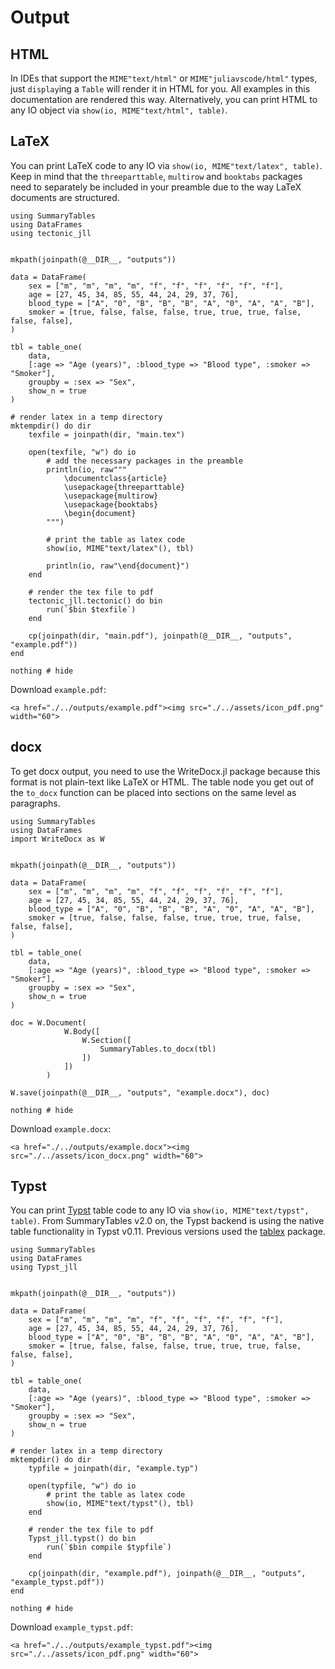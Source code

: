 # Output

## HTML

In IDEs that support the `MIME"text/html"` or `MIME"juliavscode/html"` types, just `display`ing a `Table` will render it in HTML for you.
All examples in this documentation are rendered this way.
Alternatively, you can print HTML to any IO object via `show(io, MIME"text/html", table)`.

## LaTeX

You can print LaTeX code to any IO via `show(io, MIME"text/latex", table)`.
Keep in mind that the `threeparttable`, `multirow` and `booktabs` packages need to separately be included in your preamble due to the way LaTeX documents are structured.

```@example
using SummaryTables
using DataFrames
using tectonic_jll


mkpath(joinpath(@__DIR__, "outputs"))

data = DataFrame(
    sex = ["m", "m", "m", "m", "f", "f", "f", "f", "f", "f"],
    age = [27, 45, 34, 85, 55, 44, 24, 29, 37, 76],
    blood_type = ["A", "0", "B", "B", "B", "A", "0", "A", "A", "B"],
    smoker = [true, false, false, false, true, true, true, false, false, false],
)

tbl = table_one(
    data,
    [:age => "Age (years)", :blood_type => "Blood type", :smoker => "Smoker"],
    groupby = :sex => "Sex",
    show_n = true
)

# render latex in a temp directory
mktempdir() do dir
    texfile = joinpath(dir, "main.tex")

    open(texfile, "w") do io
        # add the necessary packages in the preamble
        println(io, raw"""
            \documentclass{article}
            \usepackage{threeparttable}
            \usepackage{multirow}
            \usepackage{booktabs}
            \begin{document}
        """)

        # print the table as latex code
        show(io, MIME"text/latex"(), tbl)

        println(io, raw"\end{document}")
    end

    # render the tex file to pdf
    tectonic_jll.tectonic() do bin
        run(`$bin $texfile`)
    end

    cp(joinpath(dir, "main.pdf"), joinpath(@__DIR__, "outputs", "example.pdf"))
end

nothing # hide
```

Download `example.pdf`:

```@raw html
<a href="./../outputs/example.pdf"><img src="./../assets/icon_pdf.png" width="60">
```

## docx

To get docx output, you need to use the WriteDocx.jl package because this format is not plain-text like LaTeX or HTML.
The table node you get out of the `to_docx` function can be placed into
sections on the same level as paragraphs.

```@example
using SummaryTables
using DataFrames
import WriteDocx as W


mkpath(joinpath(@__DIR__, "outputs"))

data = DataFrame(
    sex = ["m", "m", "m", "m", "f", "f", "f", "f", "f", "f"],
    age = [27, 45, 34, 85, 55, 44, 24, 29, 37, 76],
    blood_type = ["A", "0", "B", "B", "B", "A", "0", "A", "A", "B"],
    smoker = [true, false, false, false, true, true, true, false, false, false],
)

tbl = table_one(
    data,
    [:age => "Age (years)", :blood_type => "Blood type", :smoker => "Smoker"],
    groupby = :sex => "Sex",
    show_n = true
)

doc = W.Document(
            W.Body([
                W.Section([
                    SummaryTables.to_docx(tbl)
                ])
            ])
        )

W.save(joinpath(@__DIR__, "outputs", "example.docx"), doc)

nothing # hide
```

Download `example.docx`:

```@raw html
<a href="./../outputs/example.docx"><img src="./../assets/icon_docx.png" width="60">
```

## Typst

You can print [Typst](https://github.com/typst/typst) table code to any IO via `show(io, MIME"text/typst", table)`.
From SummaryTables v2.0 on, the Typst backend is using the native table functionality in Typst v0.11.
Previous versions used the [tablex](https://github.com/PgBiel/typst-tablex/) package.

```@example
using SummaryTables
using DataFrames
using Typst_jll


mkpath(joinpath(@__DIR__, "outputs"))

data = DataFrame(
    sex = ["m", "m", "m", "m", "f", "f", "f", "f", "f", "f"],
    age = [27, 45, 34, 85, 55, 44, 24, 29, 37, 76],
    blood_type = ["A", "0", "B", "B", "B", "A", "0", "A", "A", "B"],
    smoker = [true, false, false, false, true, true, true, false, false, false],
)

tbl = table_one(
    data,
    [:age => "Age (years)", :blood_type => "Blood type", :smoker => "Smoker"],
    groupby = :sex => "Sex",
    show_n = true
)

# render latex in a temp directory
mktempdir() do dir
    typfile = joinpath(dir, "example.typ")

    open(typfile, "w") do io
        # print the table as latex code
        show(io, MIME"text/typst"(), tbl)
    end

    # render the tex file to pdf
    Typst_jll.typst() do bin
        run(`$bin compile $typfile`)
    end

    cp(joinpath(dir, "example.pdf"), joinpath(@__DIR__, "outputs", "example_typst.pdf"))
end

nothing # hide
```

Download `example_typst.pdf`:

```@raw html
<a href="./../outputs/example_typst.pdf"><img src="./../assets/icon_pdf.png" width="60">
```
